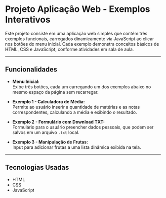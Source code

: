 # Projeto Aplicação Web - Exemplos Interativos

Este projeto consiste em uma aplicação web simples que contém três exemplos funcionais, carregados dinamicamente via JavaScript ao clicar nos botões do menu inicial. Cada exemplo demonstra conceitos básicos de HTML, CSS e JavaScript, conforme atividades em sala de aula.

---

## Funcionalidades

- **Menu Inicial:**  
  Exibe três botões, cada um carregando um dos exemplos abaixo no mesmo espaço da página sem recarregar.
  
- **Exemplo 1 - Calculadora de Média:**  
  Permite ao usuário inserir a quantidade de matérias e as notas correspondentes, calculando a média e exibindo o resultado.

- **Exemplo 2 - Formulário com Download TXT:**  
  Formulário para o usuário preencher dados pessoais, que podem ser salvos em um arquivo `.txt` local.

- **Exemplo 3 - Manipulação de Frutas:**  
  Input para adicionar frutas a uma lista dinâmica exibida na tela.

---

## Tecnologias Usadas

- HTML
- CSS
- JavaScript 
